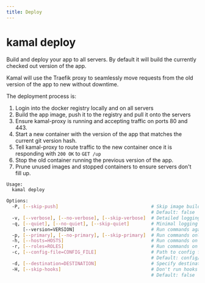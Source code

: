 ```yaml
---
title: Deploy
---
```


# kamal deploy

Build and deploy your app to all servers. By default it will build the currently checked out version of the app.

Kamal will use the Traefik proxy to seamlessly move requests from the old version of the app to new without downtime.

The deployment process is:
1. Login into the docker registry locally and on all servers
2. Build the app image, push it to the registry and pull it onto the servers
3. Ensure kamal-proxy is running and accepting traffic on ports 80 and 443.
4. Start a new container with the version of the app that matches the current git version hash.
5. Tell kamal-proxy to route traffic to the new container once it is responding with `200 OK` to `GET /up`
6. Stop the old container running the previous version of the app.
7. Prune unused images and stopped containers to ensure servers don't fill up.

```bash
Usage:
  kamal deploy

Options:
  -P, [--skip-push]                                  # Skip image build and push
                                                     # Default: false
  -v, [--verbose], [--no-verbose], [--skip-verbose]  # Detailed logging
  -q, [--quiet], [--no-quiet], [--skip-quiet]        # Minimal logging
      [--version=VERSION]                            # Run commands against a specific app version
  -p, [--primary], [--no-primary], [--skip-primary]  # Run commands only on primary host instead of all
  -h, [--hosts=HOSTS]                                # Run commands on these hosts instead of all (separate by comma, supports wildcards with *)
  -r, [--roles=ROLES]                                # Run commands on these roles instead of all (separate by comma, supports wildcards with *)
  -c, [--config-file=CONFIG_FILE]                    # Path to config file
                                                     # Default: config/deploy.yml
  -d, [--destination=DESTINATION]                    # Specify destination to be used for config file (staging -> deploy.staging.yml)
  -H, [--skip-hooks]                                 # Don't run hooks
                                                     # Default: false
```

